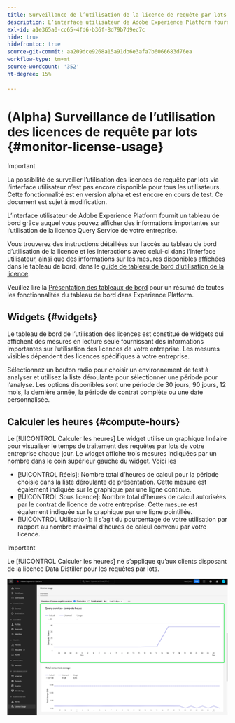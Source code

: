 ```yaml
---
title: Surveillance de l’utilisation de la licence de requête par lots
description: L’interface utilisateur de Adobe Experience Platform fournit un tableau de bord grâce auquel vous pouvez afficher des informations importantes sur l’utilisation de la licence Data Distiller de votre entreprise.
exl-id: a1e365a0-cc65-4fd6-b36f-8d79b7d9ec7c
hide: true
hidefromtoc: true
source-git-commit: aa209dce9268a15a91db6e3afa7b6066683d76ea
workflow-type: tm+mt
source-wordcount: '352'
ht-degree: 15%

---
```


# (Alpha) Surveillance de l’utilisation des licences de requête par lots {#monitor-license-usage}

>[!IMPORTANT]
>
>La possibilité de surveiller l’utilisation des licences de requête par lots via l’interface utilisateur n’est pas encore disponible pour tous les utilisateurs. Cette fonctionnalité est en version alpha et est encore en cours de test. Ce document est sujet à modification.

L’interface utilisateur de Adobe Experience Platform fournit un tableau de bord grâce auquel vous pouvez afficher des informations importantes sur l’utilisation de la licence Query Service de votre entreprise.

Vous trouverez des instructions détaillées sur l’accès au tableau de bord d’utilisation de la licence et les interactions avec celui-ci dans l’interface utilisateur, ainsi que des informations sur les mesures disponibles affichées dans le tableau de bord, dans le [guide de tableau de bord d’utilisation de la licence](../../dashboards/guides/license-usage.md).

Veuillez lire la [Présentation des tableaux de bord](../../dashboards/home.md) pour un résumé de toutes les fonctionnalités du tableau de bord dans Experience Platform.

## Widgets {#widgets}

Le tableau de bord de l’utilisation des licences est constitué de widgets qui affichent des mesures en lecture seule fournissant des informations importantes sur l’utilisation des licences de votre entreprise. Les mesures visibles dépendent des licences spécifiques à votre entreprise.

Sélectionnez un bouton radio pour choisir un environnement de test à analyser et utilisez la liste déroulante pour sélectionner une période pour l’analyse. Les options disponibles sont une période de 30 jours, 90 jours, 12 mois, la dernière année, la période de contrat complète ou une date personnalisée.

## Calculer les heures {#compute-hours}

Le [!UICONTROL Calculer les heures] Le widget utilise un graphique linéaire pour visualiser le temps de traitement des requêtes par lots de votre entreprise chaque jour. Le widget affiche trois mesures indiquées par un nombre dans le coin supérieur gauche du widget. Voici les

- [!UICONTROL Réels]: Nombre total d’heures de calcul pour la période choisie dans la liste déroulante de présentation. Cette mesure est également indiquée sur le graphique par une ligne continue.
- [!UICONTROL Sous licence]: Nombre total d’heures de calcul autorisées par le contrat de licence de votre entreprise. Cette mesure est également indiquée sur le graphique par une ligne pointillée.
- [!UICONTROL Utilisation]: Il s’agit du pourcentage de votre utilisation par rapport au nombre maximal d’heures de calcul convenu par votre licence.

>[!IMPORTANT]
>
>Le [!UICONTROL Calculer les heures] ne s’applique qu’aux clients disposant de la licence Data Distiller pour les requêtes par lots.

![Le tableau de bord de l’utilisation des licences avec le widget des heures de calcul en surbrillance.](../images/data-distiller/compute-hours.png)


